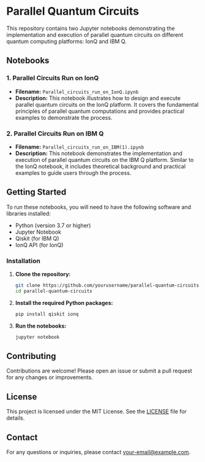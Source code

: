 
# Parallel Quantum Circuits

This repository contains two Jupyter notebooks demonstrating the implementation and execution of parallel quantum circuits on different quantum computing platforms: IonQ and IBM Q.

## Notebooks

### 1. Parallel Circuits Run on IonQ
- **Filename:** `Parallel_circuits_run_on_IonQ.ipynb`
- **Description:** This notebook illustrates how to design and execute parallel quantum circuits on the IonQ platform. It covers the fundamental principles of parallel quantum computations and provides practical examples to demonstrate the process.

### 2. Parallel Circuits Run on IBM Q
- **Filename:** `Parallel_circuits_run_on_IBM(1).ipynb`
- **Description:** This notebook demonstrates the implementation and execution of parallel quantum circuits on the IBM Q platform. Similar to the IonQ notebook, it includes theoretical background and practical examples to guide users through the process.

## Getting Started

To run these notebooks, you will need to have the following software and libraries installed:
- Python (version 3.7 or higher)
- Jupyter Notebook
- Qiskit (for IBM Q)
- IonQ API (for IonQ)

### Installation

1. **Clone the repository:**
   ```bash
   git clone https://github.com/yourusername/parallel-quantum-circuits.git
   cd parallel-quantum-circuits
   ```

2. **Install the required Python packages:**
   ```bash
   pip install qiskit ionq
   ```

3. **Run the notebooks:**
   ```bash
   jupyter notebook
   ```

## Contributing

Contributions are welcome! Please open an issue or submit a pull request for any changes or improvements.

## License

This project is licensed under the MIT License. See the [LICENSE](LICENSE) file for details.

## Contact

For any questions or inquiries, please contact [your-email@example.com](mailto:your-email@example.com).
